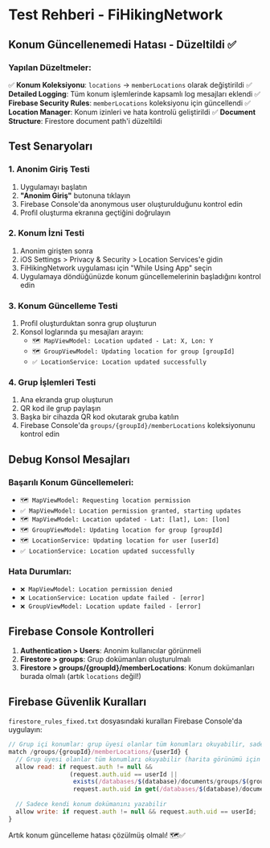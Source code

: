 # Test Rehberi - FiHikingNetwork

## Konum Güncellenemedi Hatası - Düzeltildi ✅

### Yapılan Düzeltmeler:
✅ **Konum Koleksiyonu**: `locations` → `memberLocations` olarak değiştirildi
✅ **Detailed Logging**: Tüm konum işlemlerinde kapsamlı log mesajları eklendi
✅ **Firebase Security Rules**: `memberLocations` koleksiyonu için güncellendi
✅ **Location Manager**: Konum izinleri ve hata kontrolü geliştirildi
✅ **Document Structure**: Firestore document path'i düzeltildi

## Test Senaryoları

### 1. Anonim Giriş Testi
1. Uygulamayı başlatın
2. **"Anonim Giriş"** butonuna tıklayın
3. Firebase Console'da anonymous user oluşturulduğunu kontrol edin
4. Profil oluşturma ekranına geçtiğini doğrulayın

### 2. Konum İzni Testi
1. Anonim girişten sonra
2. iOS Settings > Privacy & Security > Location Services'e gidin
3. FiHikingNetwork uygulaması için "While Using App" seçin
4. Uygulamaya döndüğünüzde konum güncellemelerinin başladığını kontrol edin

### 3. Konum Güncelleme Testi  
1. Profil oluşturduktan sonra grup oluşturun
2. Konsol loglarında şu mesajları arayın:
   - `🗺️ MapViewModel: Location updated - Lat: X, Lon: Y`
   - `🗺️ GroupViewModel: Updating location for group [groupId]`
   - `✅ LocationService: Location updated successfully`

### 4. Grup İşlemleri Testi
1. Ana ekranda grup oluşturun
2. QR kod ile grup paylaşın
3. Başka bir cihazda QR kod okutarak gruba katılın
4. Firebase Console'da `groups/{groupId}/memberLocations` koleksiyonunu kontrol edin

## Debug Konsol Mesajları

### Başarılı Konum Güncellemeleri:
- `🗺️ MapViewModel: Requesting location permission`
- `✅ MapViewModel: Location permission granted, starting updates`  
- `🗺️ MapViewModel: Location updated - Lat: [lat], Lon: [lon]`
- `🗺️ GroupViewModel: Updating location for group [groupId]`
- `🗺️ LocationService: Updating location for user [userId]`
- `✅ LocationService: Location updated successfully`

### Hata Durumları:
- `❌ MapViewModel: Location permission denied`
- `❌ LocationService: Location update failed - [error]`
- `❌ GroupViewModel: Location update failed - [error]`

## Firebase Console Kontrolleri
1. **Authentication > Users**: Anonim kullanıcılar görünmeli
2. **Firestore > groups**: Grup dokümanları oluşturulmalı  
3. **Firestore > groups/{groupId}/memberLocations**: Konum dokümanları burada olmalı (artık `locations` değil!)

## Firebase Güvenlik Kuralları
`firestore_rules_fixed.txt` dosyasındaki kuralları Firebase Console'da uygulayın:

```javascript
// Grup içi konumlar: grup üyesi olanlar tüm konumları okuyabilir, sadece kendi konumunu yazabilir
match /groups/{groupId}/memberLocations/{userId} {
  // Grup üyesi olanlar tüm konumları okuyabilir (harita görünümü için gerekli)
  allow read: if request.auth != null && 
                 (request.auth.uid == userId || 
                  exists(/databases/$(database)/documents/groups/$(groupId)) && 
                  request.auth.uid in get(/databases/$(database)/documents/groups/$(groupId)).data.members);
  
  // Sadece kendi konum dokümanını yazabilir
  allow write: if request.auth != null && request.auth.uid == userId;
}
```

Artık konum güncelleme hatası çözülmüş olmalı! 🗺️✅
